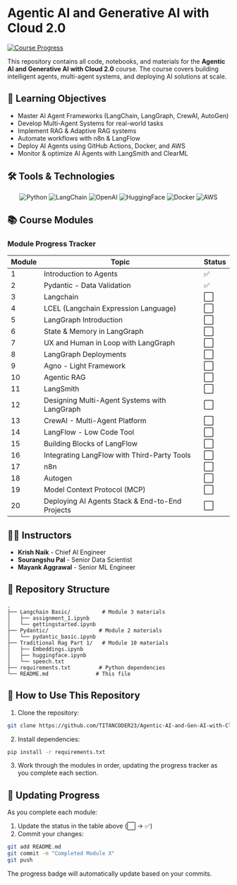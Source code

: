 # Agentic AI and Generative AI with Cloud 2.0

[![Course Progress](https://img.shields.io/badge/progress-10%25-orange)](https://github.com/TITANCODER23/Agentic-AI-and-Gen-AI-with-Cloud-2.0)

This repository contains all code, notebooks, and materials for the **Agentic AI and Generative AI with Cloud 2.0** course. The course covers building intelligent agents, multi-agent systems, and deploying AI solutions at scale.

## 🎯 Learning Objectives

- Master AI Agent Frameworks (LangChain, LangGraph, CrewAI, AutoGen)
- Develop Multi-Agent Systems for real-world tasks
- Implement RAG & Adaptive RAG systems
- Automate workflows with n8n & LangFlow
- Deploy AI Agents using GitHub Actions, Docker, and AWS
- Monitor & optimize AI Agents with LangSmith and ClearML

## 🛠️ Tools & Technologies

<div align="center">
  <img src="https://img.shields.io/badge/Python-3776AB?logo=python&logoColor=white" alt="Python">
  <img src="https://img.shields.io/badge/LangChain-FF6B6B" alt="LangChain">
  <img src="https://img.shields.io/badge/OpenAI-412991" alt="OpenAI">
  <img src="https://img.shields.io/badge/HuggingFace-FFD43B" alt="HuggingFace">
  <img src="https://img.shields.io/badge/Docker-2496ED?logo=docker&logoColor=white" alt="Docker">
  <img src="https://img.shields.io/badge/AWS-232F3E?logo=amazonaws&logoColor=white" alt="AWS">
</div>

## 📚 Course Modules

### Module Progress Tracker

| Module | Topic                                           | Status |
| ------ | ----------------------------------------------- | ------ |
| 1      | Introduction to Agents                          | ✅     |
| 2      | Pydantic - Data Validation                      | ✅     |
| 3      | Langchain                                       | ⬜     |
| 4      | LCEL (Langchain Expression Language)            | ⬜     |
| 5      | LangGraph Introduction                          | ⬜     |
| 6      | State & Memory in LangGraph                     | ⬜     |
| 7      | UX and Human in Loop with LangGraph             | ⬜     |
| 8      | LangGraph Deployments                           | ⬜     |
| 9      | Agno - Light Framework                          | ⬜     |
| 10     | Agentic RAG                                     | ⬜     |
| 11     | LangSmith                                       | ⬜     |
| 12     | Designing Multi-Agent Systems with LangGraph    | ⬜     |
| 13     | CrewAI - Multi-Agent Platform                   | ⬜     |
| 14     | LangFlow - Low Code Tool                        | ⬜     |
| 15     | Building Blocks of LangFlow                     | ⬜     |
| 16     | Integrating LangFlow with Third-Party Tools     | ⬜     |
| 17     | n8n                                             | ⬜     |
| 18     | Autogen                                         | ⬜     |
| 19     | Model Context Protocol (MCP)                    | ⬜     |
| 20     | Deploying AI Agents Stack & End-to-End Projects | ⬜     |

## 👨‍🏫 Instructors

- **Krish Naik** - Chief AI Engineer
- **Sourangshu Pal** - Senior Data Scientist
- **Mayank Aggrawal** - Senior ML Engineer

## 📂 Repository Structure

```
.
├── Langchain Basic/          # Module 3 materials
│   ├── assignment_1.ipynb
│   └── gettingstarted.ipynb
├── Pydantic/                # Module 2 materials
│   └── pydantic_basic.ipynb
├── Traditional Rag Part 1/   # Module 10 materials
│   ├── Embeddings.ipynb
│   ├── huggingface.ipynb
│   └── speech.txt
├── requirements.txt         # Python dependencies
└── README.md               # This file
```

## 🚀 How to Use This Repository

1. Clone the repository:

```bash
git clone https://github.com/TITANCODER23/Agentic-AI-and-Gen-AI-with-Cloud-2.0.git
```

2. Install dependencies:

```bash
pip install -r requirements.txt
```

3. Work through the modules in order, updating the progress tracker as you complete each section.

## 🔄 Updating Progress

As you complete each module:

1. Update the status in the table above (⬜ → ✅)
2. Commit your changes:

```bash
git add README.md
git commit -m "Completed Module X"
git push
```

The progress badge will automatically update based on your commits.
